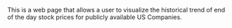 This is a web page that allows a user to visualize the historical trend of end of the day stock prices for publicly available US Companies.
